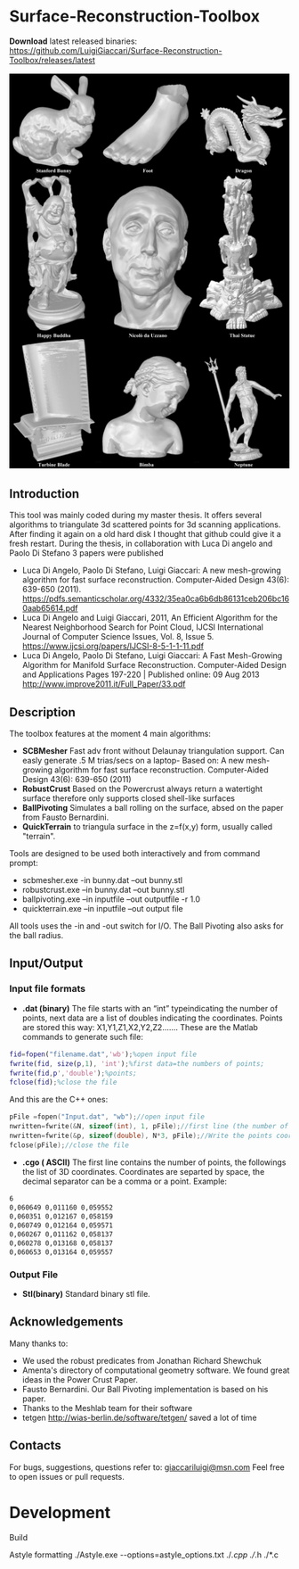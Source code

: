 # Surface-Reconstruction-Toolbox
**Download** latest released binaries:
https://github.com/LuigiGiaccari/Surface-Reconstruction-Toolbox/releases/latest

![alt text](/doc/scb_image.PNG)

## Introduction
This tool was mainly coded during my master thesis. It offers several algorithms to triangulate 3d scattered points for 3d scanning applications. After finding it again on a old hard disk I thought that github could give it a fresh restart.
During the thesis, in collaboration with Luca Di angelo and Paolo Di Stefano 3 papers were published

- Luca Di Angelo, Paolo Di Stefano, Luigi Giaccari: A new mesh-growing algorithm for fast surface reconstruction. Computer-Aided Design 43(6): 639-650 (2011).
https://pdfs.semanticscholar.org/4332/35ea0ca6b6db86131ceb206bc160aab65614.pdf
- Luca Di Angelo and Luigi Giaccari, 2011, An Efficient Algorithm for the Nearest Neighborhood Search for Point Cloud, IJCSI International Journal of Computer Science Issues, Vol. 8, Issue 5.
https://www.ijcsi.org/papers/IJCSI-8-5-1-1-11.pdf
- Luca Di Angelo, Paolo Di Stefano, Luigi Giaccari: A Fast Mesh-Growing Algorithm for Manifold Surface Reconstruction. Computer-Aided Design and Applications Pages 197-220 | Published online: 09 Aug 2013
http://www.improve2011.it/Full_Paper/33.pdf


## Description

The toolbox features at the moment 4 main algorithms:
- **SCBMesher** Fast adv front without Delaunay triangulation support. Can easly generate .5 M trias/secs on a laptop- Based on:
  A new mesh-growing algorithm for fast surface reconstruction. Computer-Aided Design 43(6): 639-650 (2011) 
- **RobustCrust** Based on the Powercrust always return a watertight surface therefore only supports closed shell-like surfaces
- **BallPivoting** Simulates a ball rolling on the surface, absed on the paper from Fausto Bernardini.
- **QuickTerrain** to triangula surface in the z=f(x,y) form, usually called "terrain".
 
Tools are designed to be used both interactively and from command prompt:

- scbmesher.exe -in bunny.dat –out bunny.stl
- robustcrust.exe –in bunny.dat –out bunny.stl
- ballpivoting.exe –in inputfile –out outputfile -r 1.0
- quickterrain.exe –in inputfile –out output file

All tools uses the -in and -out switch for I/O. The Ball Pivoting also asks for the ball radius.

## Input/Output
### Input file formats
- **.dat (binary)**
The file starts with an “int” typeindicating the number of points, next data are a list of doubles indicating the coordinates.
Points are stored this way: X1,Y1,Z1,X2,Y2,Z2…….
These are the Matlab commands to generate such file:
```Matlab
fid=fopen("filename.dat",'wb');%open input file
fwrite(fid, size(p,1), 'int');%first data=the numbers of points;
fwrite(fid,p','double');%points;
fclose(fid);%close the file
```
And this are the C++ ones:
```C++
pFile =fopen("Input.dat", "wb");//open input file
nwritten=fwrite(&N, sizeof(int), 1, pFile);//first line (the number of points)
nwritten=fwrite(&p, sizeof(double), N*3, pFile);//Write the points coordinate
fclose(pFile);//close the file
```
- **.cgo ( ASCII)**
The first line contains the number of points, the followings the list of 3D coordinates. Coordinates are separted by space, the decimal separator can be a comma or a point.
Example:
```Ascii
6
0,060649 0,011160 0,059552
0,060351 0,012167 0,058159
0,060749 0,012164 0,059571
0,060267 0,011162 0,058137
0,060278 0,013168 0,058137
0,060653 0,013164 0,059557
```

### Output File 
- **Stl(binary)**
Standard binary stl file.


## Acknowledgements
Many thanks to:
- We used the robust predicates from  Jonathan Richard Shewchuk
- Amenta's directory of computational geometry software. We found great ideas in the Power Crust Paper. 
- Fausto Bernardini. Our Ball Pivoting implementation is based on his paper.
- Thanks to the Meshlab team for their software
- tetgen http://wias-berlin.de/software/tetgen/ saved a lot of time

## Contacts
For bugs, suggestions, questions refer to: giaccariluigi@msn.com
Feel free to open issues or pull requests.

# Development
Build

Astyle formatting
./Astyle.exe  --options=astyle_options.txt ./*.cpp  ./*.h ./*.c


